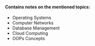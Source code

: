 #### Contains notes on the mentioned topics:
- Operating Systems
- Computer Networks
- Database Management
- Cloud Computing
- OOPs Concepts
